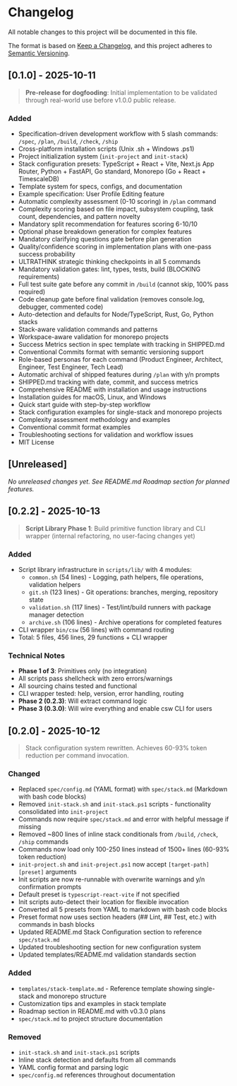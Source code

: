 # Changelog

All notable changes to this project will be documented in this file.

The format is based on [Keep a Changelog](https://keepachangelog.com/en/1.0.0/),
and this project adheres to [Semantic Versioning](https://semver.org/spec/v2.0.0.html).

## [0.1.0] - 2025-10-11

> **Pre-release for dogfooding**: Initial implementation to be validated through real-world use before v1.0.0 public release.

### Added

- Specification-driven development workflow with 5 slash commands: `/spec`, `/plan`, `/build`, `/check`, `/ship`
- Cross-platform installation scripts (Unix .sh + Windows .ps1)
- Project initialization system (`init-project` and `init-stack`)
- Stack configuration presets: TypeScript + React + Vite, Next.js App Router, Python + FastAPI, Go standard, Monorepo (Go + React + TimescaleDB)
- Template system for specs, configs, and documentation
- Example specification: User Profile Editing feature
- Automatic complexity assessment (0-10 scoring) in `/plan` command
- Complexity scoring based on file impact, subsystem coupling, task count, dependencies, and pattern novelty
- Mandatory split recommendation for features scoring 6-10/10
- Optional phase breakdown generation for complex features
- Mandatory clarifying questions gate before plan generation
- Quality/confidence scoring in implementation plans with one-pass success probability
- ULTRATHINK strategic thinking checkpoints in all 5 commands
- Mandatory validation gates: lint, types, tests, build (BLOCKING requirements)
- Full test suite gate before any commit in `/build` (cannot skip, 100% pass required)
- Code cleanup gate before final validation (removes console.log, debugger, commented code)
- Auto-detection and defaults for Node/TypeScript, Rust, Go, Python stacks
- Stack-aware validation commands and patterns
- Workspace-aware validation for monorepo projects
- Success Metrics section in spec template with tracking in SHIPPED.md
- Conventional Commits format with semantic versioning support
- Role-based personas for each command (Product Engineer, Architect, Engineer, Test Engineer, Tech Lead)
- Automatic archival of shipped features during `/plan` with y/n prompts
- SHIPPED.md tracking with date, commit, and success metrics
- Comprehensive README with installation and usage instructions
- Installation guides for macOS, Linux, and Windows
- Quick start guide with step-by-step workflow
- Stack configuration examples for single-stack and monorepo projects
- Complexity assessment methodology and examples
- Conventional commit format examples
- Troubleshooting sections for validation and workflow issues
- MIT License

## [Unreleased]

_No unreleased changes yet. See README.md Roadmap section for planned features._

## [0.2.2] - 2025-10-13

> **Script Library Phase 1**: Build primitive function library and CLI wrapper (internal refactoring, no user-facing changes yet)

### Added

- Script library infrastructure in `scripts/lib/` with 4 modules:
  - `common.sh` (54 lines) - Logging, path helpers, file operations, validation helpers
  - `git.sh` (123 lines) - Git operations: branches, merging, repository state
  - `validation.sh` (117 lines) - Test/lint/build runners with package manager detection
  - `archive.sh` (106 lines) - Archive operations for completed features
- CLI wrapper `bin/csw` (56 lines) with command routing
- Total: 5 files, 456 lines, 29 functions + CLI wrapper

### Technical Notes

- **Phase 1 of 3**: Primitives only (no integration)
- All scripts pass shellcheck with zero errors/warnings
- All sourcing chains tested and functional
- CLI wrapper tested: help, version, error handling, routing
- **Phase 2 (0.2.3)**: Will extract command logic
- **Phase 3 (0.3.0)**: Will wire everything and enable csw CLI for users

## [0.2.0] - 2025-10-12

> Stack configuration system rewritten. Achieves 60-93% token reduction per command invocation.

### Changed

- Replaced `spec/config.md` (YAML format) with `spec/stack.md` (Markdown with bash code blocks)
- Removed `init-stack.sh` and `init-stack.ps1` scripts - functionality consolidated into `init-project`
- Commands now require `spec/stack.md` and error with helpful message if missing
- Removed ~800 lines of inline stack conditionals from `/build`, `/check`, `/ship` commands
- Commands now load only 100-250 lines instead of 1500+ lines (60-93% token reduction)
- `init-project.sh` and `init-project.ps1` now accept `[target-path] [preset]` arguments
- Init scripts are now re-runnable with overwrite warnings and y/n confirmation prompts
- Default preset is `typescript-react-vite` if not specified
- Init scripts auto-detect their location for flexible invocation
- Converted all 5 presets from YAML to markdown with bash code blocks
- Preset format now uses section headers (## Lint, ## Test, etc.) with commands in bash blocks
- Updated README.md Stack Configuration section to reference `spec/stack.md`
- Updated troubleshooting section for new configuration system
- Updated templates/README.md validation standards section

### Added

- `templates/stack-template.md` - Reference template showing single-stack and monorepo structure
- Customization tips and examples in stack template
- Roadmap section in README.md with v0.3.0 plans
- `spec/stack.md` to project structure documentation

### Removed

- `init-stack.sh` and `init-stack.ps1` scripts
- Inline stack detection and defaults from all commands
- YAML config format and parsing logic
- `spec/config.md` references throughout documentation

